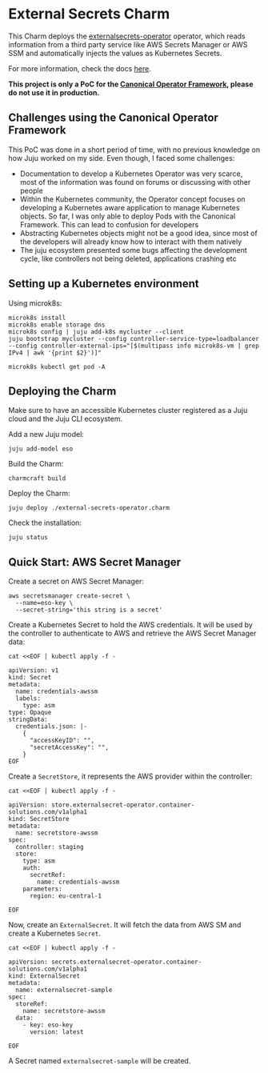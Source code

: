 # External Secrets Charm
This Charm deploys the [externalsecrets-operator](https://github.com/ContainerSolutions/externalsecret-operator) operator, which reads information from a third party service like AWS Secrets Manager or AWS SSM and automatically injects the values as Kubernetes Secrets.

For more information, check the docs [here](https://github.com/ContainerSolutions/externalsecret-operator#quick-start).

**This project is only a PoC for the [Canonical Operator Framework](https://github.com/canonical/operator), please do not use it in production.**

## Challenges using the Canonical Operator Framework
This PoC was done in a short period of time, with no previous knowledge on how Juju worked on my side. Even though, I faced some challenges:
- Documentation to develop a Kubernetes Operator was very scarce, most of the information was found on forums or discussing with other people
- Within the Kubernetes community, the Operator concept focuses on developing a Kubernetes aware application to manage Kubernetes objects. So far, I was only able to deploy Pods with the Canonical Framework. This can lead to confusion for developers
- Abstracting Kubernetes objects might not be a good idea, since most of the developers will already know how to interact with them natively
- The juju ecosystem presented some bugs affecting the development cycle, like controllers not being deleted, applications crashing etc

## Setting up a Kubernetes environment 
Using microk8s:
```
microk8s install
microk8s enable storage dns
microk8s config | juju add-k8s mycluster --client
juju bootstrap mycluster --config controller-service-type=loadbalancer --config controller-external-ips="[$(multipass info microk8s-vm | grep IPv4 | awk '{print $2}')]"

microk8s kubectl get pod -A
```

## Deploying the Charm
Make sure to have an accessible Kubernetes cluster registered as a Juju cloud and the Juju CLI ecosystem.

Add a new Juju model:
```
juju add-model eso
```

Build the Charm:
```
charmcraft build 
```

Deploy the Charm:
```
juju deploy ./external-secrets-operator.charm
```

Check the installation:
```
juju status
```

## Quick Start: AWS Secret Manager
Create a secret on AWS Secret Manager:
```
aws secretsmanager create-secret \
  --name=eso-key \
  --secret-string='this string is a secret'
```

Create a Kubernetes Secret to hold the AWS credentials. It will be used by the controller to authenticate to AWS and retrieve the AWS Secret Manager data:
```
cat <<EOF | kubectl apply -f -

apiVersion: v1
kind: Secret
metadata:
  name: credentials-awssm
  labels:
    type: asm 
type: Opaque
stringData:
  credentials.json: |-
    {
      "accessKeyID": "",
      "secretAccessKey": "",
    }
EOF
```

Create a `SecretStore`, it represents the AWS provider within the controller:
```
cat <<EOF | kubectl apply -f -

apiVersion: store.externalsecret-operator.container-solutions.com/v1alpha1
kind: SecretStore
metadata:
  name: secretstore-awssm
spec:
  controller: staging
  store:
    type: asm
    auth: 
      secretRef: 
        name: credentials-awssm
    parameters:
      region: eu-central-1
 
EOF
```

Now, create an `ExternalSecret`. It will fetch the data from AWS SM and create a Kubernetes `Secret`.
```
cat <<EOF | kubectl apply -f -

apiVersion: secrets.externalsecret-operator.container-solutions.com/v1alpha1
kind: ExternalSecret
metadata:
  name: externalsecret-sample
spec:
  storeRef: 
    name: secretstore-awssm
  data:
    - key: eso-key
      version: latest

EOF
```

A Secret named `externalsecret-sample` will be created.
